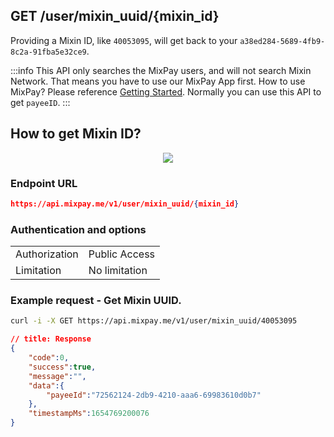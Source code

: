 ## GET /user/mixin_uuid/{mixin_id}

Providing a Mixin ID, like `40053095`, will get back to your `a38ed284-5689-4fb9-8c2a-91fba5e32ce9`.

:::info
This API only searches the MixPay users, and will not search Mixin Network. That means you have to use our MixPay App first. How to use MixPay? Please reference [Getting Started](https://developers.mixpay.me/guides/getting-started). Normally you can use this API to get `payeeID`.
:::

## How to get Mixin ID?

<p align="center">
    <img src="https://developers.mixpay.me/images/mixin-id.jpg"/>
</p>

### Endpoint URL

```json
https://api.mixpay.me/v1/user/mixin_uuid/{mixin_id}
```

### Authentication and options


|  |  |
| -- | -- |
| Authorization | Public Access |
| Limitation | No limitation |


### Example request - Get Mixin UUID.

```bash
curl -i -X GET https://api.mixpay.me/v1/user/mixin_uuid/40053095
```

```json
// title: Response
{
    "code":0,
    "success":true,
    "message":"",
    "data":{
        "payeeId":"72562124-2db9-4210-aaa6-69983610d0b7"
    },
    "timestampMs":1654769200076
}
```
